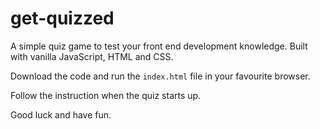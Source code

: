 # get-quizzed

A simple quiz game to test your front end development knowledge. Built with vanilla JavaScript, HTML and CSS.

Download the code and run the ```index.html``` file in your favourite browser.

Follow the instruction when the quiz starts up. 

Good luck and have fun.



